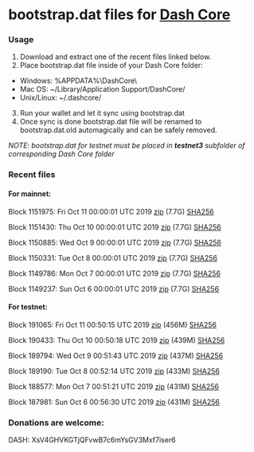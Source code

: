 # bootstrap.dat files for [Dash Core](https://www.dash.org)

### Usage

1. Download and extract one of the recent files linked below.
2. Place bootstrap.dat file inside of your Dash Core folder:
 - Windows: %APPDATA%\DashCore\
 - Mac OS: ~/Library/Application Support/DashCore/
 - Unix/Linux: ~/.dashcore/
3. Run your wallet and let it sync using bootstrap.dat
4. Once sync is done bootstrap.dat file will be renamed to bootstrap.dat.old automagically and can be safely removed.

_NOTE: bootstrap.dat for testnet must be placed in **testnet3** subfolder of corresponding Dash Core folder_

### Recent files

#### For mainnet:

Block 1151975: Fri Oct 11 00:00:01 UTC 2019 [zip](https://dash-bootstrap.ams3.digitaloceanspaces.com/mainnet/2019-10-11/bootstrap.dat.zip) (7.7G) [SHA256](https://dash-bootstrap.ams3.digitaloceanspaces.com/mainnet/2019-10-11/sha256.txt)

Block 1151430: Thu Oct 10 00:00:01 UTC 2019 [zip](https://dash-bootstrap.ams3.digitaloceanspaces.com/mainnet/2019-10-10/bootstrap.dat.zip) (7.7G) [SHA256](https://dash-bootstrap.ams3.digitaloceanspaces.com/mainnet/2019-10-10/sha256.txt)

Block 1150885: Wed Oct  9 00:00:01 UTC 2019 [zip](https://dash-bootstrap.ams3.digitaloceanspaces.com/mainnet/2019-10-09/bootstrap.dat.zip) (7.7G) [SHA256](https://dash-bootstrap.ams3.digitaloceanspaces.com/mainnet/2019-10-09/sha256.txt)

Block 1150331: Tue Oct  8 00:00:01 UTC 2019 [zip](https://dash-bootstrap.ams3.digitaloceanspaces.com/mainnet/2019-10-08/bootstrap.dat.zip) (7.7G) [SHA256](https://dash-bootstrap.ams3.digitaloceanspaces.com/mainnet/2019-10-08/sha256.txt)

Block 1149786: Mon Oct  7 00:00:01 UTC 2019 [zip](https://dash-bootstrap.ams3.digitaloceanspaces.com/mainnet/2019-10-07/bootstrap.dat.zip) (7.7G) [SHA256](https://dash-bootstrap.ams3.digitaloceanspaces.com/mainnet/2019-10-07/sha256.txt)

Block 1149237: Sun Oct  6 00:00:01 UTC 2019 [zip](https://dash-bootstrap.ams3.digitaloceanspaces.com/mainnet/2019-10-06/bootstrap.dat.zip) (7.7G) [SHA256](https://dash-bootstrap.ams3.digitaloceanspaces.com/mainnet/2019-10-06/sha256.txt)


#### For testnet:

Block 191065: Fri Oct 11 00:50:15 UTC 2019 [zip](https://dash-bootstrap.ams3.digitaloceanspaces.com/testnet/2019-10-11/bootstrap.dat.zip) (456M) [SHA256](https://dash-bootstrap.ams3.digitaloceanspaces.com/testnet/2019-10-11/sha256.txt)

Block 190433: Thu Oct 10 00:50:18 UTC 2019 [zip](https://dash-bootstrap.ams3.digitaloceanspaces.com/testnet/2019-10-10/bootstrap.dat.zip) (439M) [SHA256](https://dash-bootstrap.ams3.digitaloceanspaces.com/testnet/2019-10-10/sha256.txt)

Block 189794: Wed Oct  9 00:51:43 UTC 2019 [zip](https://dash-bootstrap.ams3.digitaloceanspaces.com/testnet/2019-10-09/bootstrap.dat.zip) (437M) [SHA256](https://dash-bootstrap.ams3.digitaloceanspaces.com/testnet/2019-10-09/sha256.txt)

Block 189190: Tue Oct  8 00:52:14 UTC 2019 [zip](https://dash-bootstrap.ams3.digitaloceanspaces.com/testnet/2019-10-08/bootstrap.dat.zip) (433M) [SHA256](https://dash-bootstrap.ams3.digitaloceanspaces.com/testnet/2019-10-08/sha256.txt)

Block 188577: Mon Oct  7 00:51:21 UTC 2019 [zip](https://dash-bootstrap.ams3.digitaloceanspaces.com/testnet/2019-10-07/bootstrap.dat.zip) (431M) [SHA256](https://dash-bootstrap.ams3.digitaloceanspaces.com/testnet/2019-10-07/sha256.txt)

Block 187981: Sun Oct  6 00:56:30 UTC 2019 [zip](https://dash-bootstrap.ams3.digitaloceanspaces.com/testnet/2019-10-06/bootstrap.dat.zip) (431M) [SHA256](https://dash-bootstrap.ams3.digitaloceanspaces.com/testnet/2019-10-06/sha256.txt)


### Donations are welcome:

DASH: XsV4GHVKGTjQFvwB7c6mYsGV3Mxf7iser6
